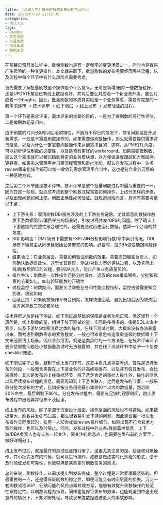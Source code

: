 ```yaml
---
title: 【测试人生】批量刷数的发布流程与风险点
date: 2023/07/09 11:16:30
categories:
- 测试人生
tags:
- DevOps
- 变更风险
- 批量刷数
- 持续集成
- 数据变更
---
```


在项目日常开发过程中，批量刷数也是有一定频率的变更场景之一，同时也是容易产生风险的一种变更操作。本文就来聊下，批量刷数的发布需要经历哪些流程，以及流程中每个环节中有什么风险点需要考虑。

首先需要了解批量刷数这个操作是个什么意义。无论是新增/删除一些数据也好，还是UPDATE某些已有线上数据也好，其背后要么对应着一个新业务开发，要么对应着一个bugfix。因此，批量刷数的本质其实就是一个业务需求，需要有完整的一套需求评审 -> 技术评审 -> 线下测试 -> 线上发布 -> 发布验证的过程。

第一个环节是需求评审。需求评审的主要的目的，一是为了做刷数的可行性评估，二是做刷数记录归档。

<!-- more -->

由于刷数的时间长&难以回滚的特性，不到万不得已的情况下，修复问题或是开发新需求，一般是不需要刷数操作的。如果需要做刷数操作，那么就需要提供需求背景信息，以及为什么一定需要刷数操作来达到需求目的，这样，从PM和TL角度，可以初步评估刷数的必要性，以及是否有更好的workaround。如果需要做刷数，那么这个需求就可以被归档到特定的业务模块里，以方便做进度跟踪和方案回溯。更甚者，如果需求管理平台自带流程管理和审批功能，那么在发布过程中，许多review跟审批操作都可以统一收敛到需求管理平台当中，这也是符合业务习惯的一种落地方式。

之后第二个环节便是技术评审。技术评审是整个批量刷数过程中最为重要的一环，因为在这一阶段，就必须考虑到整个刷数过程需要如何操作，上线分怎样的步骤，以及出现问题如何止损，刷数正确性如何验证。就规避风险而言，具体有需要考量以下点：

- 上下游关系：厘清刷数DB/服务涉及的上下游业务链路，尤其留意刷数操作触发下游数据同步/消费任务的场景时，引发过高并发/QPS的问题。除了确认上下游链路的完整性跟合理性外，还需要通过历史运行数据，估算一个合理的并发度。
- SQL影响面：DML场景下需要有EXPLAIN分析影响行数/命中索引情况，DDL场景下留意主从同步延迟给业务带来的影响。必要时，拉DBA做性能跟风险评估。
- 结果验证：在业务层面，需要如何验证刷数的效果，需要周知哪些负责人，如何确认数据有效性。这里尤其建议，测试/对账方案的评估过程，以及实际上线/刷数后验证的过程，强制QA介入，防止产生业务质量风险。
- 操作手法：刷数是一次性操作还是分批操作，选取的case覆盖哪些，分批和观察的节奏如何，如何验证刷数的正确性
- 过程监控：刷数期间，需要关注哪些业务和性能监控指标，监控告警需要知会到谁，级别如何
- 回滚止损：如果刷数操作不符合预期，怎样快速回滚，避免出错后因为缺失回滚方案导致二次犯错风险
 
技术评审之后是线下测试。线下测试最基础的保障是业务功能正常，但这里有一个风险是，线上刷数的量，相对于线下测试的量，实际是多得多的。像是SQL未命中索引、以及下游MQ堆积消费之类的操作，在线下测试时期，大概率没有办法暴露出来。而考虑到刷数需求的紧急程度，一般也很难紧急构造很重量级的数据跟上下文来还原线上场景。因此业务层面，规避这类风险的一个方法是，在技术评审环节去评估哪些问题是小数据量测试时无法暴露的，并在线下测试环节中给予一个复查checklist兜底。

线下测试完毕之后，就到了线上发布环节，这其中有几点需要考虑。首先是选择发布的时段，一般而言需要在上下游业务的非高峰期发布，以及非节假日发布，会比较保险。其次是发布的上线审批环节，除了选定合适的审批人操作外，操作的信息以及后续发布过程的信息，需要周知到上下游关联人。之后是发布的节奏，一般采取分批次发布的方式，比如先按业务用例最小集刷10个以内的数据量，然后刷20%左右，最后刷剩下80%。分批发布过程中，需要有足够的观察时间，防止发布过程中出现异常但来不及回滚。

线上发布的风险，除了来源于方案设计层面，操作层面的风险也不可避免。如果数据量大，刷数并发QPS过高，那么很容易引发下游的问题。因此建议每一批次发布操作实际发起时，有另一人知会或者review操作细节。如果出现不符合技术方案的操作，也可以及时阻止。同时，发布过程中的业务/性能监控信息，上下游/DBA负责人也有义务一起关注，要关注的信息点，也需要在发布前的方案里，做好详细分工。

线上发布过后，就是最终的测试验证跟对账了。这里尤其注意的是，验证和对账操作，在小批次发布的时候，就可以进行操作，或者是做成实时化巡检的形式，便于及时验证发布可靠性，也能够满足某些定时刷数任务的需求。

总的来说，刷数操作，从需求提出到发布完成，整个过程是非常紧凑跟紧张的。但最重要的一点，还是得保证刷数的稳定性，即便可能会有时间层面的损失。沉淀一套刷数流程SOP，归纳可能的风险点跟处理方案，能够有效提升刷数操作的规范性跟稳定性。以刷数流程为指导，同样也能保证发布的效率，也能规避到中途出现意外的情况下，不知如何处理，导致发布脏数据或者更大的事故影响。
